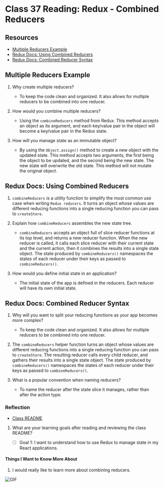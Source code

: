 # Class 37 Reading: Redux - Combined Reducers

## Resources

- [Multiple Reducers Example](https://www.youtube.com/watch?v=gBER4Or86hE)
- [Redux Docs: Using Combined Reducers](https://redux.js.org/usage/structuring-reducers/using-combinereducers/)
- [Redux Docs: Combined Reducer Syntax](https://redux.js.org/api/combinereducers/)

## Multiple Reducers Example

1. Why create multiple reducers?

   - To keep the code clean and organized. It also allows for multiple reducers to be combined into one reducer.

2. How would you combine multiple reducers?

   - Using the `combineReducers` method from Redux. This method accepts an object as its argument, and each key/value pair in the object will become a key/value pair in the Redux state.

3. How will you manage state as an immutable object?

   - By using the `Object.assign()` method to create a new object with the updated state. This method accepts two arguments, the first being the object to be updated, and the second being the new state. The new state will overwrite the old state. This method will not mutate the original object.

## Redux Docs: Using Combined Reducers

1. `combineReducers` is a utility function to simplify the most common use case when writing `Redux reducers`. It turns an object whose values are different reducing functions into a single reducing function you can pass to `createStore`.

2. Explain how `combineReducers` assembles the new state tree.

   - `combineReducers` accepts an object full of slice reducer functions at its top level, and returns a new reducer function. When the new reducer is called, it calls each slice reducer with their current state and the current action, then it combines the results into a single state object. The state produced by `combineReducers()` namespaces the states of each reducer under their keys as passed to `combineReducers()`.

3. How would you define initial state in an application?

   - The initial state of the app is defined in the reducers. Each reducer will have its own initial state.

## Redux Docs: Combined Reducer Syntax

1. Why will you want to split your reducing functions as your app becomes more complex?

   - To keep the code clean and organized. It also allows for multiple reducers to be combined into one reducer.

2. The `combineReducers` helper function turns an object whose values are different reducing functions into a single reducing function you can pass to `createStore`. The resulting reducer calls every child reducer, and gathers their results into a single state object. The state produced by `combineReducers()` namespaces the states of each reducer under their keys as passed to `combineReducers()`.

3. What is a popular convention when naming reducers?

   - To name the reducer after the state slice it manages, rather than after the action type.

### Reflection

- [Class README](https://codefellows.github.io/code-401-javascript-guide/curriculum/class-37/)

1. What are your learning goals after reading and reviewing the class README?

    - [ ] Goal 1: I want to understand how to use Redux to manage state in my React applications.

#### Things I Want to Know More About

1. I would really like to learn more about combining reducers.

![GIF](https://media.giphy.com/media/jtPyWqapjIbFv1HJWu/giphy.gif)
